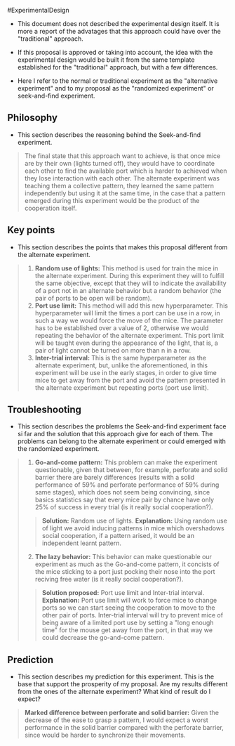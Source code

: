 #ExperimentalDesign

+ This document does not described the experimental design itself. It is more a report of the advatages that this approach could have over the "traditional" approach.

+ If this proposal is approved or taking into account, the idea with the experimental design would be built it from the same template established for the "traditional" approach, but with a few differences. 

+ Here I refer to the normal or traditional experiment as the "alternative experiment" and to my proposal as the "randomized experiment" or seek-and-find experiment.

## Philosophy

+ This section describes the reasoning behind the Seek-and-find experiment.

> The final state that this approach want to achieve, is that once mice are by their own (lights turned off), they would have to coordinate each other to find the available port which is harder to achieved when they lose interaction with each other. The alternate experiment was teaching them a collective pattern, they learned the same pattern independently but using it at the same time, in the case that a pattern emerged during this experiment would be the product of the cooperation itself.


## Key points

+ This section describes the points that makes this proposal different from the alternate experiment.

> 1. **Random use of lights:** This method is used for train the mice in the alternate experiment. During this experiment they will to fulfill the same objective, except that they will to indicate the availability of a port not in an alternate behavior but a random behavior (the pair of ports to be open will be random).  
> 2. **Port use limit:** This method will add this new hyperparameter. This hyperparameter will limit the times a port can be use in a row, in such a way we would force the move of the mice. The parameter has to be established over a value of 2, otherwise we would repeating the behavior of the alternate experiment. This port limit will be taught even during the appearance of the light, that is, a pair of light cannot be turned on more than n in a row.
> 3. **Inter-trial interval:** This is the same hyperparameter as the alternate experiment, but, unlike the aforementioned, in this experiment will be use in the early stages, in order to give time mice to get away from the port and avoid the pattern presented in the alternate experiment but repeating ports (port use limit).

## Troubleshooting

+ This section describes the problems the Seek-and-find experiment face si far and the solution that this approach give for each of them. The problems can belong to the alternate experiment or could emerged with the randomized experiment.

> 1. **Go-and-come pattern:** This problem can make the experiment questionable, given that between, for example, perforate and solid barrier there are barely differences (results with a solid performance of 59% and perforate performance of 59% during same stages), which does not seem being convincing, since basics statistics say that every mice pair by chance have only 25% of success in every trial (is it really social cooperation?). 
>> **Solution:** Random use of lights.
>> 	**Explanation:** Using random use of light we avoid inducing patterns in mice which overshadows social cooperation, if a pattern arised, it would be an independent learnt pattern.
> 2. **The lazy behavior:** This behavior can make questionable our experiment as much as the Go-and-come pattern, it concists of the mice sticking to a port just pocking their nose into the port reciving free water (is it really social cooperation?).
>> **Solution proposed:** Port use limit and Inter-trial interval.
>> 	**Explanation:** Port use limit will work to force mice to change ports so we can start seeing the cooperation to move to the other pair of ports. Inter-trial interval will try to prevent mice of being aware of a limited port use by setting a "long enough time" for the mouse get away from the port, in that way we could decrease the go-and-come pattern.


## Prediction

+ This section describes my prediction for this experiment. This is the base that support the prosperity of my proposal. Are my results different from the ones of the alternate experiment? What kind of result do I expect?

>  **Marked difference between perforate and solid barrier:** Given the decrease of the ease to grasp a pattern, I would expect a worst performance in the solid barrier compared with the perforate barrier, since would be harder to synchronize their movements.

